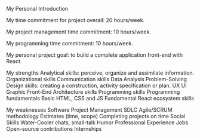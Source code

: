 My Personal Introduction


My time commitment for project overall: 20 hours/week.

My project management time commitment: 10 hours/week.

My programming time commitment: 10 hours/week.

My personal project goal: to build a complete application front-end with React.

My strengths
Analytical skills: perceive, organize and assimilate information.
Organizational skills
Communication skills
Data Analysis
Problem-Solving
Design skills: creating a construction, activity specification or plan.
UX
UI
Graphic
Front-End Architecture skills
Programming skills
Programming fundamentals
Basic HTML, CSS and JS
Fundamental React ecosystem skills

My weaknesses
Software Project Management
SDLC
Agile/SCRUM methodology
Estimates (time, scope)
Completing projects on time
Social Skills
Water-Cooler chats, small-talk
Humor
Professional Experience
Jobs
Open-source contributions
Internships
